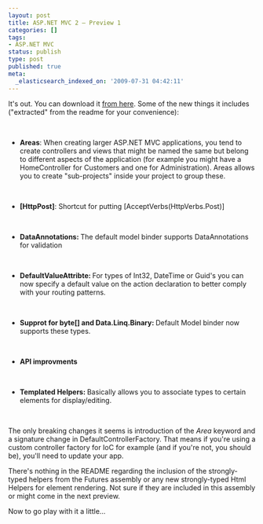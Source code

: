 ```yaml
---
layout: post
title: ASP.NET MVC 2 – Preview 1
categories: []
tags:
- ASP.NET MVC
status: publish
type: post
published: true
meta:
  _elasticsearch_indexed_on: '2009-07-31 04:42:11'
---
```

<p>It's out. You can download it <a href="http://www.microsoft.com/downloads/details.aspx?FamilyID=d34f9eaa-fcbe-4e20-b2fd-a9a03de7d6dd&amp;displaylang=en">from here</a>. Some of the new things it includes ("extracted" from the readme for your convenience):</p> <p>&nbsp;</p> <ul> <li><strong>Areas</strong>: When creating larger ASP.NET MVC applications, you tend to create controllers and views that might be named the same but belong to different aspects of the application (for example you might have a HomeController for Customers and one for Administration). Areas allows you to create "sub-projects" inside your project to group these. </li></ul> <p>&nbsp;</p> <ul> <li><strong>[HttpPost]</strong>: Shortcut for putting [AcceptVerbs(HttpVerbs.Post)] </li></ul> <p>&nbsp;</p> <ul> <li><strong>DataAnnotations: </strong>The default model binder supports DataAnnotations for validation</li></ul> <p>&nbsp;</p> <ul> <li><strong>DefaultValueAttribte: </strong>For types of Int32, DateTime or Guid's you can now specify a default value on the action declaration to better comply with your routing patterns.</li></ul> <p>&nbsp;</p> <ul> <li><strong>Supprot for byte[] and Data.Linq.Binary: </strong>Default Model binder now supports these types. </li></ul> <p>&nbsp;</p> <ul> <li><strong>API improvments</strong></li></ul> <p><strong></strong>&nbsp;</p> <ul> <li><strong>Templated Helpers: </strong>Basically allows you to associate types to certain elements for display/editing. </li></ul> <p><strong></strong>&nbsp;</p> <p>The only breaking changes it seems is introduction of the <em>Area </em>keyword and a signature change in DefaultControllerFactory. That means if you're using a custom controller factory for IoC for example (and if you're not, you should be), you'll need to update your app. </p> <p>There's nothing in the README regarding the inclusion of the strongly-typed helpers from the Futures assembly or any new strongly-typed Html Helpers for element rendering. Not sure if they are included in this assembly or might come in the next preview. </p> <p>Now to go play with it a little...</p>
